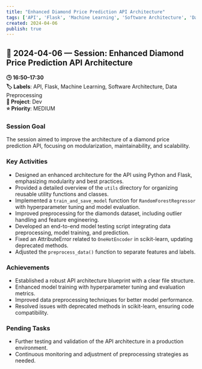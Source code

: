 ```yaml
---
title: "Enhanced Diamond Price Prediction API Architecture"
tags: ['API', 'Flask', 'Machine Learning', 'Software Architecture', 'Data Preprocessing']
created: 2024-04-06
publish: true
---
```


## 📅 2024-04-06 — Session: Enhanced Diamond Price Prediction API Architecture

**🕒 16:50–17:30**  
**🏷️ Labels**: API, Flask, Machine Learning, Software Architecture, Data Preprocessing  
**📂 Project**: Dev  
**⭐ Priority**: MEDIUM  


### Session Goal
The session aimed to improve the architecture of a diamond price prediction API, focusing on modularization, maintainability, and scalability.

### Key Activities
- Designed an enhanced architecture for the API using Python and Flask, emphasizing modularity and best practices.
- Provided a detailed overview of the `utils` directory for organizing reusable utility functions and classes.
- Implemented a `train_and_save_model` function for `RandomForestRegressor` with hyperparameter tuning and model evaluation.
- Improved preprocessing for the diamonds dataset, including outlier handling and feature engineering.
- Developed an end-to-end model testing script integrating data preprocessing, model training, and prediction.
- Fixed an AttributeError related to `OneHotEncoder` in scikit-learn, updating deprecated methods.
- Adjusted the `preprocess_data()` function to separate features and labels.

### Achievements
- Established a robust API architecture blueprint with a clear file structure.
- Enhanced model training with hyperparameter tuning and evaluation metrics.
- Improved data preprocessing techniques for better model performance.
- Resolved issues with deprecated methods in scikit-learn, ensuring code compatibility.

### Pending Tasks
- Further testing and validation of the API architecture in a production environment.
- Continuous monitoring and adjustment of preprocessing strategies as needed.

